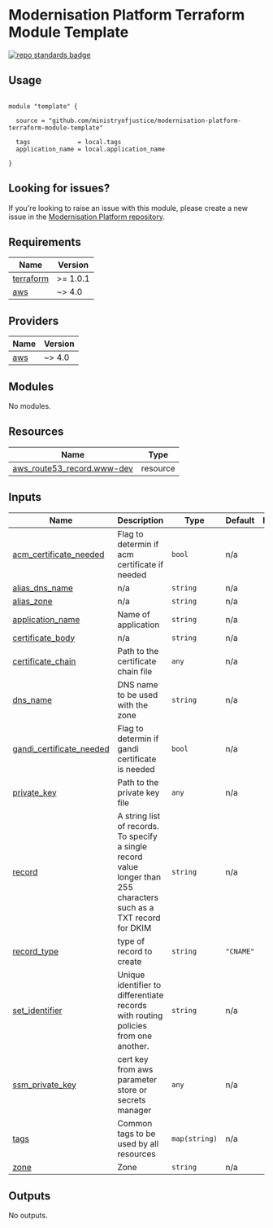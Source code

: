 # Modernisation Platform Terraform Module Template 

[![repo standards badge](https://img.shields.io/badge/dynamic/json?color=blue&style=for-the-badge&logo=github&label=MoJ%20Compliant&query=%24.result&url=https%3A%2F%2Foperations-engineering-reports.cloud-platform.service.justice.gov.uk%2Fapi%2Fv1%2Fcompliant_public_repositories%2Fmodernisation-platform-terraform-module-template)](https://operations-engineering-reports.cloud-platform.service.justice.gov.uk/public-github-repositories.html#modernisation-platform-terraform-module-template "Link to report")

## Usage

```hcl

module "template" {

  source = "github.com/ministryofjustice/modernisation-platform-terraform-module-template"

  tags             = local.tags
  application_name = local.application_name

}

```
<!--- BEGIN_TF_DOCS --->


<!--- END_TF_DOCS --->

## Looking for issues?
If you're looking to raise an issue with this module, please create a new issue in the [Modernisation Platform repository](https://github.com/ministryofjustice/modernisation-platform/issues).

<!-- BEGIN_TF_DOCS -->
## Requirements

| Name | Version |
|------|---------|
| <a name="requirement_terraform"></a> [terraform](#requirement\_terraform) | >= 1.0.1 |
| <a name="requirement_aws"></a> [aws](#requirement\_aws) | ~> 4.0 |

## Providers

| Name | Version |
|------|---------|
| <a name="provider_aws"></a> [aws](#provider\_aws) | ~> 4.0 |

## Modules

No modules.

## Resources

| Name | Type |
|------|------|
| [aws_route53_record.www-dev](https://registry.terraform.io/providers/hashicorp/aws/latest/docs/resources/route53_record) | resource |

## Inputs

| Name | Description | Type | Default | Required |
|------|-------------|------|---------|:--------:|
| <a name="input_acm_certificate_needed"></a> [acm\_certificate\_needed](#input\_acm\_certificate\_needed) | Flag to determin if acm certificate if needed | `bool` | n/a | yes |
| <a name="input_alias_dns_name"></a> [alias\_dns\_name](#input\_alias\_dns\_name) | n/a | `string` | n/a | yes |
| <a name="input_alias_zone"></a> [alias\_zone](#input\_alias\_zone) | n/a | `string` | n/a | yes |
| <a name="input_application_name"></a> [application\_name](#input\_application\_name) | Name of application | `string` | n/a | yes |
| <a name="input_certificate_body"></a> [certificate\_body](#input\_certificate\_body) | n/a | `string` | n/a | yes |
| <a name="input_certificate_chain"></a> [certificate\_chain](#input\_certificate\_chain) | Path to the certificate chain file | `any` | n/a | yes |
| <a name="input_dns_name"></a> [dns\_name](#input\_dns\_name) | DNS name to be used with the zone | `string` | n/a | yes |
| <a name="input_gandi_certificate_needed"></a> [gandi\_certificate\_needed](#input\_gandi\_certificate\_needed) | Flag to determin if gandi certificate is needed | `bool` | n/a | yes |
| <a name="input_private_key"></a> [private\_key](#input\_private\_key) | Path to the private key file | `any` | n/a | yes |
| <a name="input_record"></a> [record](#input\_record) | A string list of records. To specify a single record value longer than 255 characters such as a TXT record for DKIM | `string` | n/a | yes |
| <a name="input_record_type"></a> [record\_type](#input\_record\_type) | type of record to create | `string` | `"CNAME"` | no |
| <a name="input_set_identifier"></a> [set\_identifier](#input\_set\_identifier) | Unique identifier to differentiate records with routing policies from one another. | `string` | n/a | yes |
| <a name="input_ssm_private_key"></a> [ssm\_private\_key](#input\_ssm\_private\_key) | cert key from aws parameter store or secrets manager | `any` | n/a | yes |
| <a name="input_tags"></a> [tags](#input\_tags) | Common tags to be used by all resources | `map(string)` | n/a | yes |
| <a name="input_zone"></a> [zone](#input\_zone) | Zone | `string` | n/a | yes |

## Outputs

No outputs.
<!-- END_TF_DOCS -->
